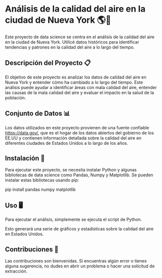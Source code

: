 # Análisis de la calidad del aire en la ciudad de Nueva York 🌎💨

Este proyecto de data science se centra en el análisis de la calidad del aire en la ciudad de Nueva York. Utilicé datos históricos para identificar tendencias y patrones en la calidad del aire a lo largo del tiempo.

## Descripción del Proyecto 📋

El objetivo de este proyecto es analizar los datos de calidad del aire en Nueva York y entender cómo ha cambiado a lo largo del tiempo. Este análisis puede ayudar a identificar áreas con mala calidad del aire, entender las causas de la mala calidad del aire y evaluar el impacto en la salud de la población.

## Conjunto de Datos 📊

Los datos utilizados en este proyecto provienen de una fuente confiable https://data.gov/, que es el hogar de los datos abiertos del gobierno de los EE.UU y contienen información detallada sobre la calidad del aire en diferentes ciudades de Estados Unidos a lo largo de los años.

## Instalación 🔧

Para ejecutar este proyecto, se necesita instalar Python y algunas bibliotecas de data science como Pandas, Numpy y Matplotlib. Se pueden instalar estas bibliotecas usando pip:


pip install pandas numpy matplotlib


## Uso 🖥️

Para ejecutar el análisis, simplemente se ejecuta el script de Python.


Esto generará una serie de gráficos y estadísticas sobre la calidad del aire en Estados Unidos.

## Contribuciones 🤝

Las contribuciones son bienvenidas. Si encuentras algún error o tienes alguna sugerencia, no dudes en abrir un problema o hacer una solicitud de extracción.
